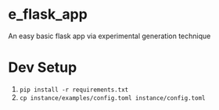 # e_flask_app
An easy basic flask app via experimental generation technique

# Dev Setup
1. `pip install -r requirements.txt`
2. `cp instance/examples/config.toml instance/config.toml`
